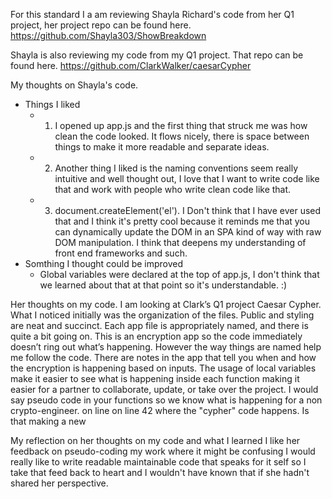 For this standard I a am reviewing Shayla Richard's code from her Q1 project, her project repo can be found here. https://github.com/Shayla303/ShowBreakdown

Shayla is also reviewing my code from my Q1 project.  That repo can be found here. https://github.com/ClarkWalker/caesarCypher

My thoughts on Shayla's code.
* Things I liked
  * 1. I opened up app.js and the first thing that struck me was how clean the code looked.  It flows nicely, there is space between things to make it more readable and separate ideas.
  * 2. Another thing I liked is the naming conventions seem really intuitive and well thought out, I love that I want to write code like that and work with people who write clean code like that.
  * 3. document.createElement('el').  I Don't think that I have ever used that and I think it's pretty cool because it reminds me that you can dynamically update the DOM in an SPA kind of way with raw DOM manipulation.  I think that deepens my understanding of front end frameworks and such.
* Somthing I thought could be improved
  * Global variables were declared at the top of app.js, I don't think that we learned about that at that point so it's understandable.  :)


Her thoughts on my code.
I am looking at Clark’s Q1 project Caesar Cypher.
What I noticed initially was the organization of the files. Public and styling are neat and succinct.
Each app file is appropriately named, and there is quite a bit going on.
This is an encryption app so the code immediately doesn’t ring out what’s happening. However the way things are named help me follow the code.
There are notes in the app that tell you when and how the encryption is happening based on inputs. The usage of local variables make it easier to see what is happening inside each function making it easier for a partner to collaborate, update, or take over the project. I would say pseudo code in your functions so we know what is happening for a non crypto-engineer. on line on line 42 where the "cypher" code happens. Is that making a new

My reflection on her thoughts on my code and what I learned
I like her feedback on pseudo-coding my work where it might be confusing I would really like to write readable maintainable code that speaks for it self so I take that feed back to heart and I wouldn't have known that if she hadn't shared her perspective.
